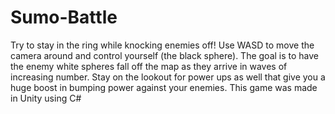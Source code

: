 # Sumo-Battle
Try to stay in the ring while knocking enemies off!  Use WASD to move the camera around and control yourself (the black sphere).  The goal is to have the enemy white spheres fall off the map as they arrive in waves of increasing number.  Stay on the lookout for power ups as well that give you a huge boost in bumping power against your enemies. 
This game was made in Unity using C#
